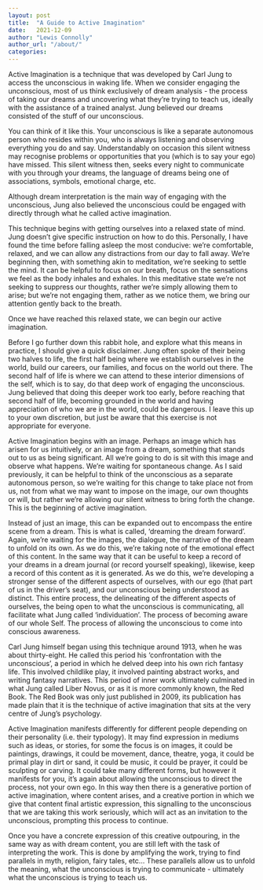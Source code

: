 ```yaml
---
layout: post
title:  "A Guide to Active Imagination"
date:   2021-12-09
author: "Lewis Connolly"
author_url: "/about/"
categories:
---
```

Active Imagination is a technique that was developed by Carl Jung to access the unconscious in waking life. When we consider engaging the unconscious, most of us think exclusively of dream analysis - the process of taking our dreams and uncovering what they’re trying to teach us, ideally with the assistance of a trained analyst. Jung believed our dreams consisted of the stuff of our unconscious.

You can think of it like this. Your unconscious is like a separate autonomous person who resides within you, who is always listening and observing everything you do and say. Understandably on occasion this silent witness may recognise problems or opportunities that you (which is to say your ego) have missed. This silent witness then, seeks every night to communicate with you through your dreams, the language of dreams being one of associations, symbols, emotional charge, etc.

Although dream interpretation is the main way of engaging with the unconscious, Jung also believed the unconscious could be engaged with directly through what he called active imagination.

This technique begins with getting ourselves into a relaxed state of mind. Jung doesn’t give specific instruction on how to do this. Personally, I have found the time before falling asleep the most conducive: we’re comfortable, relaxed, and we can allow any distractions from our day to fall away. We’re beginning then, with something akin to meditation, we’re seeking to settle the mind. It can be helpful to focus on our breath, focus on the sensations we feel as the body inhales and exhales. In this meditative state we’re not seeking to suppress our thoughts, rather we’re simply allowing them to arise; but we’re not engaging them, rather as we notice them, we bring our attention gently back to the breath.

Once we have reached this relaxed state, we can begin our active imagination.

Before I go further down this rabbit hole, and explore what this means in practice, I should give a quick disclaimer. Jung often spoke of their being two halves to life, the first half being where we establish ourselves in the world, build our careers, our families, and focus on the world out there. The second half of life is where we can attend to these interior dimensions of the self, which is to say, do that deep work of engaging the unconscious. Jung believed that doing this deeper work too early, before reaching that second half of life, becoming grounded in the world and having appreciation of who we are in the world, could be dangerous. I leave this up to your own discretion, but just be aware that this exercise is not appropriate for everyone.

Active Imagination begins with an image. Perhaps an image which has arisen for us intuitively, or an image from a dream, something that stands out to us as being significant. All we’re going to do is sit with this image and observe what happens. We’re waiting for spontaneous change. As I said previously, it can be helpful to think of the unconscious as a separate autonomous person, so we’re waiting for this change to take place not from us, not from what we may want to impose on the image, our own thoughts or will, but rather we’re allowing our silent witness to bring forth the change. This is the beginning of active imagination.

Instead of just an image, this can be expanded out to encompass the entire scene from a dream. This is what is called, ‘dreaming the dream forward’. Again, we’re waiting for the images, the dialogue, the narrative of the dream to unfold on its own. As we do this, we’re taking note of the emotional effect of this content. In the same way that it can be useful to keep a record of your dreams in a dream journal (or record yourself speaking), likewise, keep a record of this content as it is generated. As we do this, we’re developing a stronger sense of the different aspects of ourselves, with our ego (that part of us in the driver’s seat), and our unconscious being understood as distinct. This entire process, the delineating of the different aspects of ourselves, the being open to what the unconscious is communicating, all facilitate what Jung called ‘individuation’. The process of becoming aware of our whole Self. The process of allowing the unconscious to come into conscious awareness.

Carl Jung himself began using this technique around 1913, when he was about thirty-eight. He called this period his ‘confrontation with the unconscious’, a period in which he delved deep into his own rich fantasy life. This involved childlike play, it involved painting abstract works, and writing fantasy narratives. This period of inner work ultimately culminated in what Jung called Liber Novus, or as it is more commonly known, the Red Book. The Red Book was only just published in 2009, its publication has made plain that it is the technique of active imagination that sits at the very centre of Jung’s psychology.

Active Imagination manifests differently for different people depending on their personality (i.e. their typology). It may find expression in mediums such as ideas, or stories, for some the focus is on images, it could be paintings, drawings, it could be movement, dance, theatre, yoga, it could be primal play in dirt or sand, it could be music, it could be prayer, it could be sculpting or carving. It could take many different forms, but however it manifests for you, it’s again about allowing the unconscious to direct the process, not your own ego. In this way then there is a generative portion of active imagination, where content arises, and a creative portion in which we give that content final artistic expression, this signalling to the unconscious that we are taking this work seriously, which will act as an invitation to the unconscious, prompting this process to continue.

Once you have a concrete expression of this creative outpouring, in the same way as with dream content, you are still left with the task of interpreting the work. This is done by amplifying the work, trying to find parallels in myth, religion, fairy tales, etc… These parallels allow us to unfold the meaning, what the unconscious is trying to communicate - ultimately what the unconscious is trying to teach us.